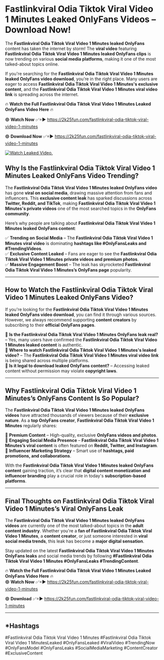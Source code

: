 # Fastlinkviral Odia Tiktok Viral Video 1 Minutes Leaked OnlyFans Videos – Download Now!

The **Fastlinkviral Odia Tiktok Viral Video 1 Minutes leaked OnlyFans** content has taken the internet by storm! The **viral video** featuring **Fastlinkviral Odia Tiktok Viral Video 1 Minutes leaked OnlyFans clips** is now trending on various **social media platforms**, making it one of the most talked-about topics online.  

If you're searching for the **Fastlinkviral Odia Tiktok Viral Video 1 Minutes leaked OnlyFans video download**, you’re in the right place. Many users are eager to access **Fastlinkviral Odia Tiktok Viral Video 1 Minutes's exclusive content**, and the **Fastlinkviral Odia Tiktok Viral Video 1 Minutes viral video link** is spreading across the internet.  

🔥 **Watch the Full Fastlinkviral Odia Tiktok Viral Video 1 Minutes Leaked OnlyFans Video Here** 🔥  

🟢 **Watch Now** ✅=► https://2k25fun.com/fastlinkviral-odia-tiktok-viral-video-1-minutes

🟢 **Download Now** ✅=► https://2k25fun.com/fastlinkviral-odia-tiktok-viral-video-1-minutes

[![Watch Leaked Video.](https://miro.medium.com/v2/resize:fit:828/format:webp/1*cilzJN44JGOrTw9NJCrNHA.gif "Watch Leaked Video")](https://2k25fun.com/fastlinkviral-odia-tiktok-viral-video-1-minutes)

## **Why Is the Fastlinkviral Odia Tiktok Viral Video 1 Minutes Leaked OnlyFans Video Trending?**  

The **Fastlinkviral Odia Tiktok Viral Video 1 Minutes leaked OnlyFans video** has gone **viral on social media**, drawing massive attention from fans and influencers. This **exclusive content leak** has sparked discussions across **Twitter, Reddit, and TikTok**, making **Fastlinkviral Odia Tiktok Viral Video 1 Minutes's private videos** one of the most searched topics in the **OnlyFans community**.  

Here’s why people are talking about **Fastlinkviral Odia Tiktok Viral Video 1 Minutes leaked OnlyFans content**:  

✅ **Trending on Social Media** – The **Fastlinkviral Odia Tiktok Viral Video 1 Minutes viral video** is dominating **hashtags like #OnlyFansLeaks and #TrendingVideos**.  
✅ **Exclusive Content Leaked** – Fans are eager to see the **Fastlinkviral Odia Tiktok Viral Video 1 Minutes private videos and premium photos**.  
✅ **Massive Engagement Boost** – The leak has skyrocketed **Fastlinkviral Odia Tiktok Viral Video 1 Minutes’s OnlyFans page** popularity.  

---

## **How to Watch the Fastlinkviral Odia Tiktok Viral Video 1 Minutes Leaked OnlyFans Video?**  

If you're looking for the **Fastlinkviral Odia Tiktok Viral Video 1 Minutes leaked OnlyFans video download**, you can find it through various sources. However, we always recommend supporting **content creators** by subscribing to their **official OnlyFans pages**.  

🔹 **Is the Fastlinkviral Odia Tiktok Viral Video 1 Minutes OnlyFans leak real?** – Yes, many users have confirmed the **Fastlinkviral Odia Tiktok Viral Video 1 Minutes leaked content** is authentic.  
🔹 **Where to watch Fastlinkviral Odia Tiktok Viral Video 1 Minutes's leaked video?** – The **Fastlinkviral Odia Tiktok Viral Video 1 Minutes viral video link** is being shared across multiple platforms.  
🔹 **Is it legal to download leaked OnlyFans content?** – Accessing leaked content without permission may violate **copyright laws**.  

---

## **Why Fastlinkviral Odia Tiktok Viral Video 1 Minutes’s OnlyFans Content Is So Popular?**  

The **Fastlinkviral Odia Tiktok Viral Video 1 Minutes leaked OnlyFans videos** have attracted thousands of viewers because of their **exclusive nature**. As a **top OnlyFans creator**, **Fastlinkviral Odia Tiktok Viral Video 1 Minutes** regularly shares:  

📌 **Premium Content** – High-quality, exclusive **OnlyFans videos and photos**.  
📌 **Engaging Social Media Presence** – **Fastlinkviral Odia Tiktok Viral Video 1 Minutes’s viral content** is often featured on **Reddit, Twitter, and Instagram**.  
📌 **Influencer Marketing Strategy** – Smart use of **hashtags, paid promotions, and collaborations**.  

With the **Fastlinkviral Odia Tiktok Viral Video 1 Minutes leaked OnlyFans content** gaining traction, it’s clear that **digital content monetization and influencer branding** play a crucial role in today's **subscription-based platforms**.  

---

## **Final Thoughts on Fastlinkviral Odia Tiktok Viral Video 1 Minutes’s Viral OnlyFans Leak**  

The **Fastlinkviral Odia Tiktok Viral Video 1 Minutes leaked OnlyFans videos** are currently one of the most talked-about topics in the **adult content industry**. Whether you're a **fan of Fastlinkviral Odia Tiktok Viral Video 1 Minutes**, a **content creator**, or just someone interested in **viral social media trends**, this leak has become a **major digital sensation**.  

Stay updated on the latest **Fastlinkviral Odia Tiktok Viral Video 1 Minutes OnlyFans leaks** and social media trends by following **#Fastlinkviral Odia Tiktok Viral Video 1 Minutes #OnlyFansLeaks #TrendingContent**.  

🔥 **Watch the Full Fastlinkviral Odia Tiktok Viral Video 1 Minutes Leaked OnlyFans Video Here** 🔥  
🟢 **Watch Now** ✅=► https://2k25fun.com/fastlinkviral-odia-tiktok-viral-video-1-minutes

🟢 **Download** ✅=► https://2k25fun.com/fastlinkviral-odia-tiktok-viral-video-1-minutes

---

## *Hashtags
#Fastlinkviral Odia Tiktok Viral Video 1 Minutes #Fastlinkviral Odia Tiktok Viral Video 1 MinutesLeaked #OnlyFansLeaked #ViralVideo #TrendingNow #OnlyFansModel #OnlyFansLeaks #SocialMediaMarketing #ContentCreator #ExclusiveContent  